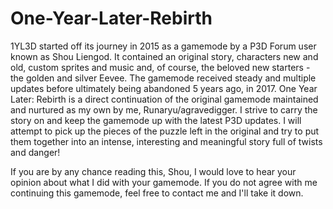 # One-Year-Later-Rebirth
1YL3D started off its journey in 2015 as a gamemode by a P3D Forum user known as Shou Liengod. It contained an original story, characters new and old, custom sprites and music and, of course, the beloved new starters - the golden and silver Eevee. The gamemode received steady and multiple updates before ultimately being abandoned 5 years ago, in 2017.
One Year Later: Rebirth is a direct continuation of the original gamemode maintained and nurtured as my own by me, Runaryu/agravedigger. I strive to carry the story on and keep the gamemode up with the latest P3D updates. I will attempt to pick up the pieces of the puzzle left in the original and try to put them together into an intense, interesting and meaningful story full of twists and danger!

If you are by any chance reading this, Shou, I would love to hear your opinion about what I did with your gamemode. If you do not agree with me continuing this gamemode, feel free to contact me and I'll take it down.

